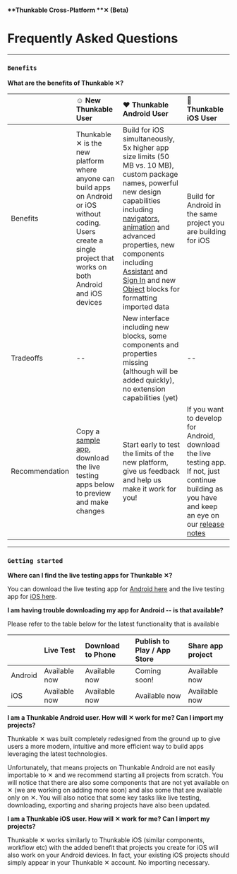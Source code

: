 #### **Thunkable Cross-Platform **✕ \(Beta\)

# Frequently Asked Questions

---

### `Benefits`

**What are the benefits of  Thunkable ✕?**

|  | ☺ New Thunkable User | ❤ Thunkable Android User |  Thunkable iOS User |
| :--- | :--- | :--- | :--- |
| Benefits | Thunkable ✕ is the new platform where anyone can build apps on Android or iOS without coding. Users create a single project that works on both Android and iOS devices | Build for iOS simultaneously, 5x higher app size limits \(50 MB vs. 10 MB\), custom package names, powerful new design capabilities including [navigators](/ios/components/screen-layout/navigators/README.md), [animation](/ios/components/image/lottie.md) and advanced properties, new components including [Assistant](/ios/components/voice/assistant.md) and [Sign In](/ios/components/screen-layout/authentication/sign-in.md) and new [Object](/ios/blocks/objects.md) blocks for formatting imported data | Build for Android in the same project you are building for iOS |
| Tradeoffs | -- | New interface including new blocks, some components and properties missing \(although will be added quickly\), no extension capabilities \(yet\) | -- |
| Recommendation | Copy a [sample app](/x/faqs/1-sample-apps.md), download the live testing apps below to preview and make changes | Start early to test the limits of the new platform, give us feedback and help us make it work for you!   | If you want to develop for Android, download the live testing app. If not, just continue building as you have and keep an eye on our [release notes](/x/release-notes.md) |

---

### `Getting started`

**Where can I find the live testing apps for Thunkable ✕?**

You can download the live testing app for [Android here](https://play.google.com/apps/testing/com.thunkable.live) and the live testing app for [iOS here](http://appstore.com/thunkablelive).

**I am having trouble downloading my app for Android -- is that available?**

Please refer to the table below for the latest functionality that is available

|  | Live Test | Download to Phone | Publish to Play / App Store | Share app project |
| :--- | :--- | :--- | :--- | :--- |
| Android | Available now | Available now | Coming soon! | Available now |
| iOS | Available now | Available now | Available now | Available now |

**I am a Thunkable Android user. How will **✕** work for me?  Can I import my projects?**

Thunkable ✕ was built completely redesigned from the ground up to give users a more modern, intuitive  and more efficient way to build apps leveraging the latest technologies.

Unfortunately, that means projects on Thunkable Android are not easily importable to ✕ and we recommend starting all projects from scratch. You will notice that there are also some components that are not yet available on ✕ \(we are working on adding more soon\) and also some that are available only on ✕. You will also notice that some key tasks like live testing, downloading, exporting and sharing projects have also been updated.

**I am a Thunkable iOS user. How will **✕** work for me?  Can I import my projects?**

Thunkable ✕ works similarly to Thunkable iOS \(similar components, workflow etc\) with the added benefit that projects you create for iOS will also work on your Android devices. In fact, your existing iOS projects should simply appear in your Thunkable ✕ account.  No importing necessary.

